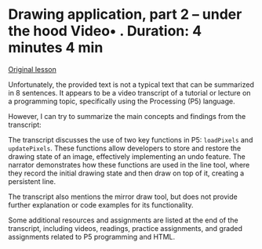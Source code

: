 # Drawing application, part 2 – under the hood Video• . Duration: 4 minutes 4 min

[Original lesson](https://www.coursera.org/learn/uol-introduction-to-programming-2/lecture/UBb5Z/drawing-application-part-2-under-the-hood)

Unfortunately, the provided text is not a typical text that can be summarized in 8 sentences. It appears to be a video transcript of a tutorial or lecture on a programming topic, specifically using the Processing (P5) language.

However, I can try to summarize the main concepts and findings from the transcript:

The transcript discusses the use of two key functions in P5: `loadPixels` and `updatePixels`. These functions allow developers to store and restore the drawing state of an image, effectively implementing an undo feature. The narrator demonstrates how these functions are used in the line tool, where they record the initial drawing state and then draw on top of it, creating a persistent line.

The transcript also mentions the mirror draw tool, but does not provide further explanation or code examples for its functionality.

Some additional resources and assignments are listed at the end of the transcript, including videos, readings, practice assignments, and graded assignments related to P5 programming and HTML.

